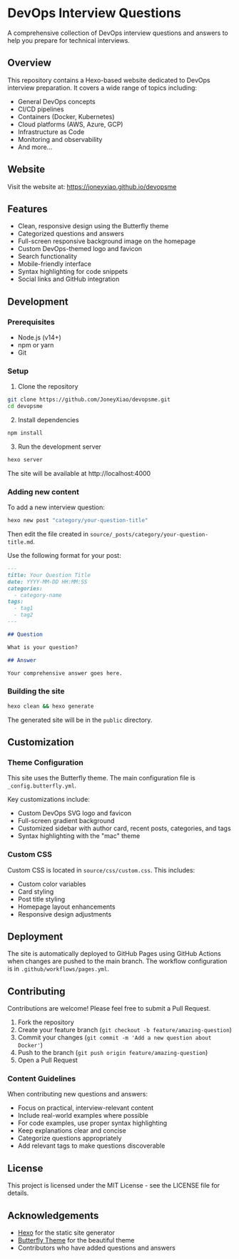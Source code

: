 # DevOps Interview Questions

A comprehensive collection of DevOps interview questions and answers to help you prepare for technical interviews.

## Overview

This repository contains a Hexo-based website dedicated to DevOps interview preparation. It covers a wide range of topics including:

- General DevOps concepts
- CI/CD pipelines
- Containers (Docker, Kubernetes)
- Cloud platforms (AWS, Azure, GCP)
- Infrastructure as Code
- Monitoring and observability
- And more...

## Website

Visit the website at: https://joneyxiao.github.io/devopsme

## Features

- Clean, responsive design using the Butterfly theme
- Categorized questions and answers
- Full-screen responsive background image on the homepage
- Custom DevOps-themed logo and favicon
- Search functionality
- Mobile-friendly interface
- Syntax highlighting for code snippets
- Social links and GitHub integration

## Development

### Prerequisites

- Node.js (v14+)
- npm or yarn
- Git

### Setup

1. Clone the repository
```bash
git clone https://github.com/JoneyXiao/devopsme.git
cd devopsme
```

2. Install dependencies
```bash
npm install
```

3. Run the development server
```bash
hexo server
```

The site will be available at http://localhost:4000

### Adding new content

To add a new interview question:

```bash
hexo new post "category/your-question-title"
```

Then edit the file created in `source/_posts/category/your-question-title.md`.

Use the following format for your post:

```markdown
---
title: Your Question Title
date: YYYY-MM-DD HH:MM:SS
categories:
  - category-name
tags:
  - tag1
  - tag2
---

## Question

What is your question?

## Answer

Your comprehensive answer goes here.
```

### Building the site

```bash
hexo clean && hexo generate
```

The generated site will be in the `public` directory.

## Customization

### Theme Configuration

This site uses the Butterfly theme. The main configuration file is `_config.butterfly.yml`.

Key customizations include:
- Custom DevOps SVG logo and favicon
- Full-screen gradient background
- Customized sidebar with author card, recent posts, categories, and tags
- Syntax highlighting with the "mac" theme

### Custom CSS

Custom CSS is located in `source/css/custom.css`. This includes:
- Custom color variables
- Card styling
- Post title styling
- Homepage layout enhancements
- Responsive design adjustments

## Deployment

The site is automatically deployed to GitHub Pages using GitHub Actions when changes are pushed to the main branch. The workflow configuration is in `.github/workflows/pages.yml`.

## Contributing

Contributions are welcome! Please feel free to submit a Pull Request.

1. Fork the repository
2. Create your feature branch (`git checkout -b feature/amazing-question`)
3. Commit your changes (`git commit -m 'Add a new question about Docker'`)
4. Push to the branch (`git push origin feature/amazing-question`)
5. Open a Pull Request

### Content Guidelines

When contributing new questions and answers:
- Focus on practical, interview-relevant content
- Include real-world examples where possible
- For code examples, use proper syntax highlighting
- Keep explanations clear and concise
- Categorize questions appropriately
- Add relevant tags to make questions discoverable

## License

This project is licensed under the MIT License - see the LICENSE file for details.

## Acknowledgements

- [Hexo](https://hexo.io/) for the static site generator
- [Butterfly Theme](https://github.com/jerryc127/hexo-theme-butterfly) for the beautiful theme
- Contributors who have added questions and answers